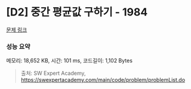 # [D2] 중간 평균값 구하기 - 1984 

[문제 링크](https://swexpertacademy.com/main/code/problem/problemDetail.do?contestProbId=AV5Pw_-KAdcDFAUq) 

### 성능 요약

메모리: 18,652 KB, 시간: 101 ms, 코드길이: 1,102 Bytes



> 출처: SW Expert Academy, https://swexpertacademy.com/main/code/problem/problemList.do
